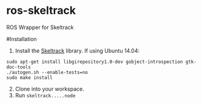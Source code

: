 # ros-skeltrack
ROS Wrapper for Skeltrack

#Installation

1. Install the [Skeltrack](https://github.com/joaquimrocha/Skeltrack) library. 
If using Ubuntu 14.04:
```
sudo apt-get install libgirepository1.0-dev gobject-introspection gtk-doc-tools
./autogen.sh --enable-tests=no
sudo make install
```
2. Clone into your workspace.
3. Run `skeltrack.....node`

